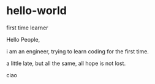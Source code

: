 # hello-world
first time learner


Hello People,

i am an engineer, trying to learn coding for the first time.

a little late, but all the same, all hope is not lost.

ciao
